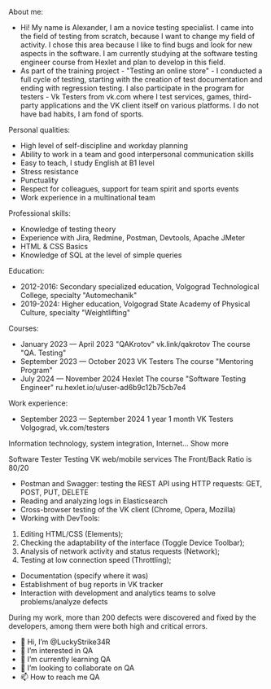 About me:
- Hi! My name is Alexander, I am a novice testing specialist. I came into the field of testing from scratch, because I want to change my field of activity. I chose this area because I like to find bugs and look for new aspects in the software. I am currently studying at the software testing engineer course from Hexlet and plan to develop in this field.
- As part of the training project - "Testing an online store" - I conducted a full cycle of testing, starting with the creation of test documentation and ending with regression testing. I also participate in the program for testers - Vk Testers from vk.com where I test services, games, third-party applications and the VK client itself on various platforms. I do not have bad habits, I am fond of sports.
  
Personal qualities:
- High level of self-discipline and workday planning
- Ability to work in a team and good interpersonal communication skills
- Easy to teach, I study English at B1 level
- Stress resistance
- Punctuality
- Respect for colleagues, support for team spirit and sports events
- Work experience in a multinational team

Professional skills:
- Knowledge of testing theory
- Experience with Jira, Redmine, Postman, Devtools, Apache JMeter
- HTML & CSS Basics
- Knowledge of SQL at the level of simple queries

Education:
- 2012-2016: Secondary specialized education, Volgograd Technological College, specialty "Automechanik"
- 2019-2024: Higher education, Volgograd State Academy of Physical Culture, specialty "Weightlifting"

Courses:
- January 2023 — April 2023
"QAKrotov"
vk.link/qakrotov
The course "QA. Testing"
- September 2023 — October 2023
VK Testers
The course "Mentoring Program"
- July 2024 — November 2024
Hexlet
The course "Software Testing Engineer"
ru.hexlet.io/u/user-ad6b9c12b75cb7e4

Work experience:
- September 2023 — September 2024
1 year 1 month
VK Testers
Volgograd, vk.com/testers

Information technology, system integration, Internet... Show more

Software Tester
Testing VK web/mobile services
The Front/Back Ratio is 80/20
- Postman and Swagger: testing the REST API using HTTP requests: GET, POST, PUT, DELETE
- Reading and analyzing logs in Elasticsearch
- Cross-browser testing of the VK client (Chrome, Opera, Mozilla)
- Working with DevTools:
1. Editing HTML/CSS (Elements);
2. Checking the adaptability of the interface (Toggle Device Toolbar);
3. Analysis of network activity and status requests (Network);
4. Testing at low connection speed (Throttling);
- Documentation (specify where it was)
- Establishment of bug reports in VK tracker
- Interaction with development and analytics teams to solve problems/analyze defects

During my work, more than 200 defects were discovered and fixed by the developers, among them were both high and critical errors.

- 👋 Hi, I’m @LuckyStrike34R
- 👀 I’m interested in QA
- 🌱 I’m currently learning QA
- 💞️ I’m looking to collaborate on QA
- 📫 How to reach me QA
<!---
LuckyStrike34R/LuckyStrike34R is a ✨ special ✨ repository because its `README.md` (this file) appears on your GitHub profile.
You can click the Preview link to take a look at your changes.
--->

